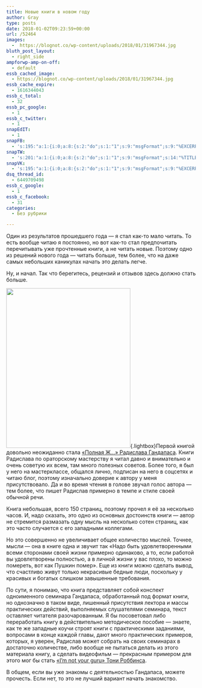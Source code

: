 ```yaml
---
title: Новые книги в новом году
author: Gray
type: posts
date: 2018-01-02T09:23:59+00:00
url: /52464
images:
  -  https://blognot.co/wp-content/uploads/2018/01/31967344.jpg
bluth_post_layout:
  - right_side
ampforwp-amp-on-off:
  - default
essb_cached_image:
  - https://blognot.co/wp-content/uploads/2018/01/31967344.jpg
essb_cache_expire:
  - 1616344043
essb_c_total:
  - 32
essb_pc_google:
  - 1
essb_c_twitter:
  - 1
snapEdIT:
  - 1
snapFB:
  - 's:195:"a:1:{i:0;a:8:{s:2:"do";s:1:"1";s:9:"msgFormat";s:9:"%EXCERPT%";s:8:"postType";s:1:"A";s:9:"isAutoImg";s:1:"A";s:8:"imgToUse";s:0:"";s:9:"isAutoURL";s:1:"A";s:8:"urlToUse";s:0:"";s:4:"doFB";i:0;}}";'
snapTW:
  - 's:201:"a:1:{i:0;a:8:{s:2:"do";s:1:"1";s:9:"msgFormat";s:14:"%TITLE%  %URL%";s:8:"attchImg";s:1:"1";s:9:"isAutoImg";s:1:"A";s:8:"imgToUse";s:0:"";s:9:"isAutoURL";s:1:"A";s:8:"urlToUse";s:0:"";s:4:"doTW";i:0;}}";'
snapVK:
  - 's:195:"a:1:{i:0;a:8:{s:2:"do";s:1:"1";s:9:"msgFormat";s:9:"%EXCERPT%";s:8:"postType";s:1:"A";s:9:"isAutoImg";s:1:"A";s:8:"imgToUse";s:0:"";s:9:"isAutoURL";s:1:"A";s:8:"urlToUse";s:0:"";s:4:"doVK";i:0;}}";'
dsq_thread_id:
  - 6449709498
essb_c_google:
  - 1
essb_c_facebook:
  - 31
categories:
  - Без рубрики

---
```








Один из результатов прошедшего года — я стал как-то мало читать. То есть вообще читаю я постоянно, но вот как-то стал предпочитать перечитывать уже прочтенные книги, а не читать новые. Поэтому одно из решений нового года — читать больше, тем более, что на даже самых небольших каникулах начать это делать легче.

Ну, и начал. Так что берегитесь, рецензий и отзывов здесь должно стать больше.

[<img data-attachment-id="52472" data-permalink="https://blognot.co/52464/attachment/31967344" data-orig-file="https://i0.wp.com/blognot.co/wp-content/uploads/2018/01/31967344.jpg?fit=330%2C424&ssl=1" data-orig-size="330,424" data-comments-opened="1" data-image-meta="{&quot;aperture&quot;:&quot;0&quot;,&quot;credit&quot;:&quot;&quot;,&quot;camera&quot;:&quot;&quot;,&quot;caption&quot;:&quot;&quot;,&quot;created_timestamp&quot;:&quot;0&quot;,&quot;copyright&quot;:&quot;&quot;,&quot;focal_length&quot;:&quot;0&quot;,&quot;iso&quot;:&quot;0&quot;,&quot;shutter_speed&quot;:&quot;0&quot;,&quot;title&quot;:&quot;&quot;,&quot;orientation&quot;:&quot;0&quot;}" data-image-title="31967344" data-image-description="" data-medium-file="https://i0.wp.com/blognot.co/wp-content/uploads/2018/01/31967344.jpg?fit=233%2C300&ssl=1" data-large-file="https://i0.wp.com/blognot.co/wp-content/uploads/2018/01/31967344.jpg?fit=330%2C424&ssl=1" class="alignleft wp-image-52472 size-full" src="https://i0.wp.com/blognot.co/wp-content/uploads/2018/01/31967344.jpg?resize=330%2C424&#038;ssl=1" alt="" width="330" height="424" data-wp-pid="52472" srcset="https://i0.wp.com/blognot.co/wp-content/uploads/2018/01/31967344.jpg?w=330&ssl=1 330w, https://i0.wp.com/blognot.co/wp-content/uploads/2018/01/31967344.jpg?resize=233%2C300&ssl=1 233w, https://i0.wp.com/blognot.co/wp-content/uploads/2018/01/31967344.jpg?resize=389%2C500&ssl=1 389w" sizes="(max-width: 330px) 100vw, 330px" data-recalc-dims="1" />][1]{.lightbox}Первой книгой довольно неожиданно стала [&#171;Полная Ж…&#187; Радислава Гандапаса][1]. Книги Радислава по ораторскому мастерству я читал давно и внимательно и очень советую их всем, там много полезных советов. Более того, я был у него на мастерклассе, общался лично, подписан на него в соцсетях и читаю блог, поэтому изначально доверие к автору у меня присутствовало. Да и во время чтения в голове звучал голос автора — тем более, что пишет Радислав примерно в темпе и стиле своей обычной речи.

Книга небольшая, всего 150 страниц, поэтому прочел я её за несколько часов. И, надо сказать, это одно из основных достоинств книги — автор не стремится размазать одну мысль на несколько сотен страниц, как это часто случается с его западными коллегами.

Но это совершенно не увеличивает общее количество мыслей. Точнее, мысли — она в книге одна и звучит так &#171;Надо быть удовлетворенными всеми сторонами своей жизни примерно одинаково, а то, если работой вы удовлетворены полностью, а в личной жизни у вас плохо, то можно помереть, вот как Пушкин помер&#187;. Еще из книги можно сделать вывод, что счастливо живут только некрасивые бедные люди, поскольку у красивых и богатых слишком завышенные требования.

По сути, я понимаю, что книга представляет собой конспект одноименного семинара Гандапаса, обработанный под формат книги, но однозначно в таком виде, лишенный присутствия лектора и массы практических действий, выполняемых слушателями семинара, текст оставляет читателя разочарованным. Я бы посоветовал либо переработать книгу в действительно методическое пособие — знаете, как те же западные коучи строят книги с практическими заданиями, вопросами в конце каждой главы, дают много практических примеров, которых, я уверен, Радислав может собрать на своих семинарах в достаточно количестве, либо вообще не пытаться делать из этого материала книгу, а сделать видеофильм — прекрасным примером для этого мог бы стать [&#171;I&#8217;m not your guru&#187; Тони Роббинса][2].

В общем, если вы уже знакомы с деятельностью Гандапаса, можете прочесть. Если нет, то это не лучший вариант начать знакомство.

 [1]: https://www.litres.ru/radislav-gandapas/polnaya-zh-zhizn-kak-biznes-proekt/?lfrom=185352
 [2]: https://blognot.co/13202
